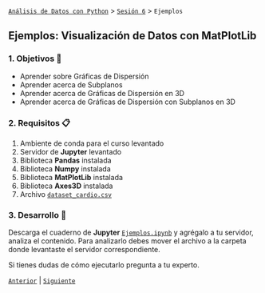 [`Análisis de Datos con Python`](../../README.md) > [`Sesión 6`](../README.md) > `Ejemplos`

## Ejemplos: Visualización de Datos con __MatPlotLib__

### 1. Objetivos :dart:

- Aprender sobre Gráficas de Dispersión
- Aprender acerca de Subplanos
- Aprender acerca de Gráficas de Dispersión en 3D
- Aprender acerca de Gráficas de Dispersión con Subplanos en 3D

### 2. Requisitos :clipboard:

1. Ambiente de conda para el curso levantado
1. Servidor de __Jupyter__ levantado
1. Biblioteca __Pandas__ instalada
1. Biblioteca __Numpy__ instalada
1. Biblioteca __MatPlotLib__ instalada
1. Biblioteca __Axes3D__ instalada
1. Archivo [`dataset_cardio.csv`](codigos/dataset_cardio.csv)

### 3. Desarrollo :rocket:

Descarga el cuaderno de __Jupyter__ [`Ejemplos.ipynb`](codigos/Ejemplos.ipynb) y agrégalo a tu servidor, analiza el contenido. Para analizarlo debes mover el archivo a la carpeta donde levantaste el servidor correspondiente.

Si tienes dudas de cómo ejecutarlo pregunta a tu experto.

[`Anterior`](../README.md#2-contenido-blue_book) | [`Siguiente`](../README.md#insgráficas-de-dispersión-2dins)
